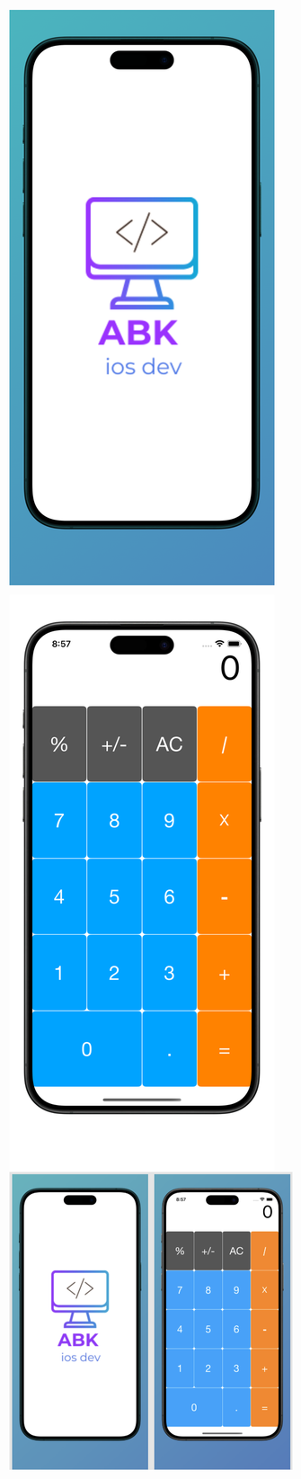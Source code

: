 ![image alt](https://github.com/AbdrhmanBahaa/Calculator-UI-Design/blob/e463186bc75b5820a66fd714c01e4b8528f57b1d/Apple%20iPhone%2015%20Pro%20Max%20Screenshot%201.png)

![image alt](https://github.com/AbdrhmanBahaa/Calculator-UI-Design/blob/e463186bc75b5820a66fd714c01e4b8528f57b1d/Apple%20iPhone%2015%20Pro%20Max%20Screenshot%202.png)
![image alt](https://github.com/AbdrhmanBahaa/Calculator-UI-Design/blob/0a8b3ed14d9bf8dd529c1df1888a4a68ddd44dda/image.png)
